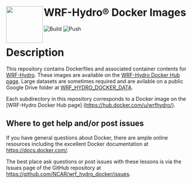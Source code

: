#  WRF-Hydro® Docker Images <img src="https://ral.ucar.edu/sites/default/files/public/wrf_hydro_symbol_logo_2017_09_150pxby63px.png" width=100 align="left" />

![Build](https://github.com/NCAR/wrf_hydro_docker/actions/workflows/docker-build.yml/badge.svg)
![Push](https://github.com/NCAR/wrf_hydro_docker/actions/workflows/docker-push.yml/badge.svg)

# Description

This repository contains Dockerfiles and associated container contents for [WRF-Hydro](https://github.com/NCAR/wrf_hydro_nwm_public).
These images are available on the [WRF-Hydro Docker Hub page](https://hub.docker.com/u/wrfhydro/).
Large datasets are sometimes required and are avilable on a public Google Drive folder at
[WRF_HYDRO_DOCKER_DATA](https://drive.google.com/open?id=1NY9YdVLcJMIqE6ibLVyKe1fJ-Eoj74Kr).

Each subdirectory in this repository corresponds to a Docker image on the [WRF-Hydro Docker Hub page]
(https://hub.docker.com/u/wrfhydro/).

## Where to get help and/or post issues
If you have general questions about Docker, there are ample online resources including the excellent Docker documentation at https://docs.docker.com/.

The best place ask questions or post issues with these lessons is via the Issues page of the GitHub
repository at https://github.com/NCAR/wrf_hydro_docker/issues.

